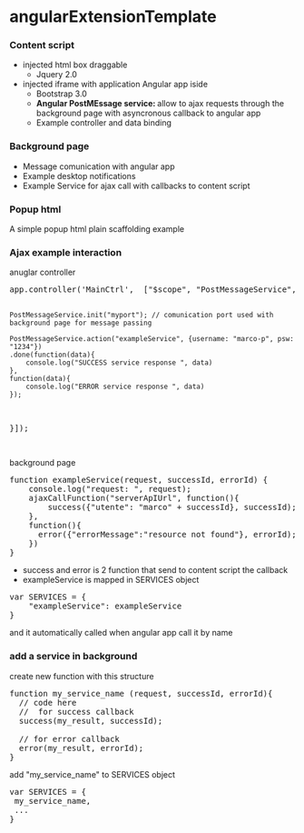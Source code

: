 angularExtensionTemplate
========================

<h3>Content script</h3>

<ul>
<li>injected html box draggable
<ul>
  <li>Jquery 2.0</li>
</ul>
</li>
<li>injected iframe with application Angular app iside
<ul>
  <li>Bootstrap 3.0</li>
  <li><strong>Angular PostMEssage service: </strong> allow to ajax requests through the background page with asyncronous callback to angular app</li>
  <li>Example controller and data binding</li>
</ul>
</li>
</ul>

<h3>Background page</h3>

<ul>
  <li>Message comunication with angular app</li>
  <li>Example desktop notifications</li>
  <li>Example Service for ajax call with callbacks to content script</li>
</ul>

<h3>Popup html </h3>

A simple popup html plain scaffolding example


<h3>Ajax example interaction</h3>
<label>anuglar controller </label>
<pre>
app.controller('MainCtrl',  ["$scope", "PostMessageService", function($scope, PostMessageService) {

	PostMessageService.init("myport"); // comunication port used with background page for message passing

	PostMessageService.action("exampleService", {username: "marco-p", psw: "1234"})
	.done(function(data){
		console.log("SUCCESS service response ", data)
	},
	function(data){
		console.log("ERROR service response ", data)
	});

}]);

</pre>

<label>background page </label>

<pre>
function exampleService(request, successId, errorId) {
	console.log("request: ", request);
	ajaxCallFunction("serverApIUrl", function(){
		success({"utente": "marco" + successId}, successId);
	},
	function(){
	  error({"errorMessage":"resource not found"}, errorId);
	})
}
</pre>

- success and error is 2 function that send to content script the callback<br>
- exampleService is mapped in SERVICES object

<pre>
var SERVICES = {
	"exampleService": exampleService
}
</pre>
and it automatically called when angular app call it by name
<br>
<h3>add a service in background </h3>

create new function with this structure
<pre>
function my_service_name (request, successId, errorId){
  // code here
  //  for success callback
  success(my_result, successId);
  
  // for error callback
  error(my_result, errorId);
}
</pre>

add  "my_service_name" to SERVICES object

<pre>
var SERVICES = {
 my_service_name,
 ...
}
</pre>
